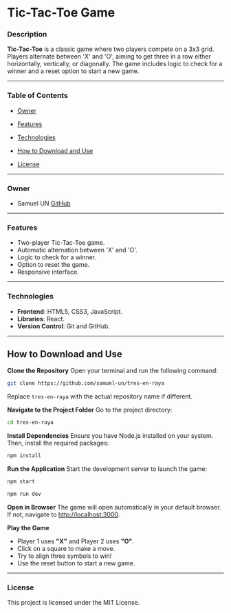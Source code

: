 # Tic-Tac-Toe Game

### Description

**Tic-Tac-Toe** is a classic game where two players compete on a 3x3 grid. Players alternate between 'X' and 'O', aiming to get three in a row either horizontally, vertically, or diagonally. The game includes logic to check for a winner and a reset option to start a new game.

---

### Table of Contents

-   [Owner](#owner)
-   [Features](#features)
-   [Technologies](#technologies)
-   [How to Download and Use](#how-to-download-and-use)

-   [License](#license)

---

### Owner

-   Samuel UN [GitHub](https://github.com/samuel-un)

---

### Features

-   Two-player Tic-Tac-Toe game.
-   Automatic alternation between 'X' and 'O'.
-   Logic to check for a winner.
-   Option to reset the game.
-   Responsive interface.

---

### Technologies

-   **Frontend**: HTML5, CSS3, JavaScript.
-   **Libraries**: React.
-   **Version Control**: Git and GitHub.

---

## How to Download and Use

**Clone the Repository**
Open your terminal and run the following command:

```bash
git clone https://github.com/samuel-un/tres-en-raya
```

Replace `tres-en-raya` with the actual repository name if different.

**Navigate to the Project Folder**
Go to the project directory:

```bash
cd tres-en-raya
```

**Install Dependencies**
Ensure you have Node.js installed on your system. Then, install the required packages:

```bash
npm install
```

**Run the Application**
Start the development server to launch the game:

```bash
npm start
```
```bash
npm run dev
```

**Open in Browser**
The game will open automatically in your default browser. If not, navigate to [http://localhost:3000](http://localhost:3000).

**Play the Game**
- Player 1 uses **"X"** and Player 2 uses **"O"**.
- Click on a square to make a move.
- Try to align three symbols to win!
- Use the reset button to start a new game.

---

### License

This project is licensed under the MIT License.
